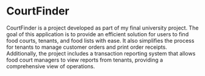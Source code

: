 # CourtFinder

CourtFinder is a project developed as part of my final university project. The goal of this application is to provide an efficient solution for users to find food courts, tenants, and food lists with ease. It also simplifies the process for tenants to manage customer orders and print order receipts. Additionally, the project includes a transaction reporting system that allows food court managers to view reports from tenants, providing a comprehensive view of operations.
